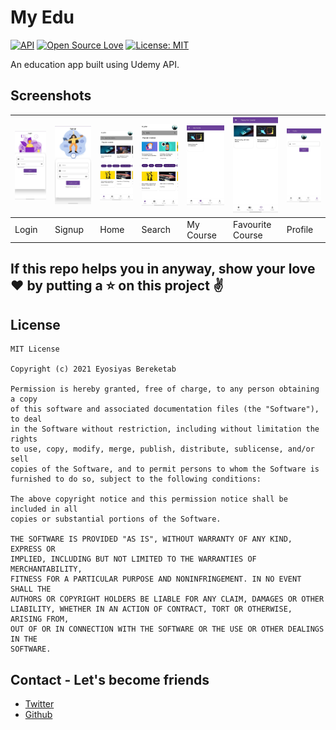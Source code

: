 # My Edu
[![API](https://img.shields.io/badge/API-21%2B-blue.svg?style=flat)](https://android-arsenal.com/api?level=21)
[![Open Source Love](https://badges.frapsoft.com/os/v1/open-source.svg?v=102)](https://opensource.org/licenses/Apache-2.0)
[![License: MIT](https://img.shields.io/badge/License-MIT-yellow.svg)](https://github.com/devEyosiyas/education/blob/master/LICENSE)

An education app built using Udemy API.


## Screenshots

<img src="screenshot/1.jpg" width="150" /> | <img src="screenshot/2.jpg" width="150" /> | <img src="screenshot/3.jpg" width="150" /> | <img src="screenshot/4.jpg" width="150" /> | <img src="screenshot/5.jpg" width="150" /> | <img src="screenshot/6.jpg" width="150" /> | <img src="screenshot/7.jpg" width="150" />
------|--------|------|--------|-----------|------------------|--------
Login | Signup | Home | Search | My Course | Favourite Course | Profile


## If this repo helps you in anyway, show your love :heart: by putting a :star: on this project :v:

## License
```
MIT License

Copyright (c) 2021 Eyosiyas Bereketab

Permission is hereby granted, free of charge, to any person obtaining a copy
of this software and associated documentation files (the "Software"), to deal
in the Software without restriction, including without limitation the rights
to use, copy, modify, merge, publish, distribute, sublicense, and/or sell
copies of the Software, and to permit persons to whom the Software is
furnished to do so, subject to the following conditions:

The above copyright notice and this permission notice shall be included in all
copies or substantial portions of the Software.

THE SOFTWARE IS PROVIDED "AS IS", WITHOUT WARRANTY OF ANY KIND, EXPRESS OR
IMPLIED, INCLUDING BUT NOT LIMITED TO THE WARRANTIES OF MERCHANTABILITY,
FITNESS FOR A PARTICULAR PURPOSE AND NONINFRINGEMENT. IN NO EVENT SHALL THE
AUTHORS OR COPYRIGHT HOLDERS BE LIABLE FOR ANY CLAIM, DAMAGES OR OTHER
LIABILITY, WHETHER IN AN ACTION OF CONTRACT, TORT OR OTHERWISE, ARISING FROM,
OUT OF OR IN CONNECTION WITH THE SOFTWARE OR THE USE OR OTHER DEALINGS IN THE
SOFTWARE.
```
## Contact - Let's become friends
* [Twitter](https://twitter.com/devEyosi)  
* [Github](https://github.com/devEyosiyas)
